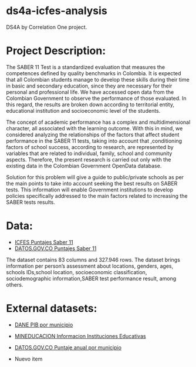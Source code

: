 # ds4a-icfes-analysis
DS4A by Correlation One project.

# Project Description: 
The SABER 11 Test is a standardized evaluation that measures the competences defined by quality benchmarks in Colombia. It is expected that all Colombian students manage to develop these skills during their time in basic and secondary education, since they are necessary for their personal and professional life. We have accessed open data from the Colombian Government to observe the performance of those evaluated. In this regard, the results are broken down according to territorial entity, educational institution and  socioeconomic level of the students.

The concept of academic performance has a complex and multidimensional character, all associated with the learning outcome. With this in mind, we considered analyzing the relationships of the factors that affect student performance in the SABER 11 tests, taking into account that ,conditioning factors of school success, according to research, are represented by variables that are related to individual, family, school and community aspects. Therefore, the present research is carried out only with the existing data in the Colombian Government OpenData database.

Solution for this problem will give a guide to public/private schools as per the main points to take into account seeking the best results on SABER tests.
This information will enable Government institutions to develop policies specifically addressed to the main factors related to increasing the SABER tests results.

# Data:
- [ICFES Puntajes Saber 11](https://icfesgovco-my.sharepoint.com/personal/dataicfes_icfes_gov_co/_layouts/15/onedrive.aspx?ct=1589295914045&or=OWA%2DNT&cid=27943174%2D8b52%2Deb60%2Dc2bf%2Dfd8870b02519&ga=1&id=%2Fpersonal%2Fdataicfes%5Ficfes%5Fgov%5Fco%2FDocuments%2FDataIcfes%2F3%2E%20Pre%20Saber%2011)
- [DATOS.GOV.CO Puntajes Saber 11](https://www.datos.gov.co/Educaci-n/PUNTAJE-ICFES-POR-DEPARTAMENTOS/x9vi-iv8c)

The dataset contains 83 columns and 327.946 rows.
The dataset brings information per person’s assessment about locations, genders, ages, schools IDs,school location, socioeconomic classification, sociodemographic information,SABER test performance result, among others.

# External datasets: 
- [DANE PIB por municipio](https://www.dane.gov.co/files/investigaciones/pib/departamentales/B_2015/anexo-2020-provisional-departamento-resultado.xlsx)
- [MINEDUCACION Informacion Instituciones Educativas](https://sineb.mineducacion.gov.co/bcol/app)
- [DATOS.GOV.CO Puntaje anual por municipio](https://www.datos.gov.co/Educaci-n/Pruebas-ICFES/hk5x-635y)

- Nuevo item 